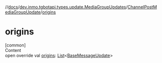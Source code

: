 //[docs](../../../index.md)/[dev.inmo.tgbotapi.types.update.MediaGroupUpdates](../index.md)/[ChannelPostMediaGroupUpdate](index.md)/[origins](origins.md)



# origins  
[common]  
Content  
open override val [origins](origins.md): [List](https://kotlinlang.org/api/latest/jvm/stdlib/kotlin.collections/-list/index.html)<[BaseMessageUpdate](../../dev.inmo.tgbotapi.types.update.abstracts/-base-message-update/index.md)>  



